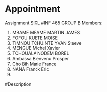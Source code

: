 # Appointment
Assignment SIGL
#INF 465 GROUP B
Members:
1. MBAME MBAME MARTIN JAMES
2. FOFOU KUETE MOISE 
3. TIMNOU TCHUINTE YVAN Steeve
4.  MENGUE Michel Xavier
5. TCHOUALA NODEM BOREL
6. Ambassa Bienvenu Prosper
7.  Cho Bih Marie France
8. NANA Franck Eric 
10.

#Description
